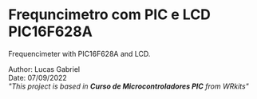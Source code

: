 # **Frequncimetro com PIC e LCD PIC16F628A**
Frequencimeter with PIC16F628A and LCD.

Author: Lucas Gabriel <br/>
Date: 07/09/2022 <br/>
_"This project is based in **Curso de Microcontroladores PIC** from WRkits"_
